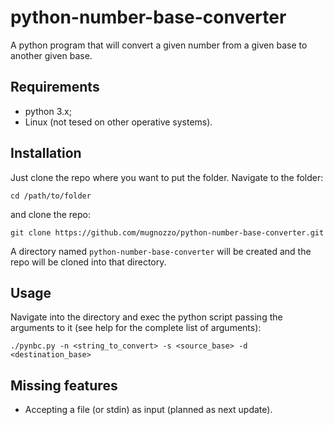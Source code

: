 # python-number-base-converter
A python program that will convert a given number from a given base to another given base.

## Requirements
- python 3.x;
- Linux (not tesed on other operative systems).

## Installation
Just clone the repo where you want to put the folder. Navigate to the folder:
```
cd /path/to/folder
```
and clone the repo:
```
git clone https://github.com/mugnozzo/python-number-base-converter.git
```
A directory named `python-number-base-converter` will be created and the repo will be cloned into that directory.

## Usage
Navigate into the directory and exec the python script passing the arguments to it (see help for the complete list of arguments):
```
./pynbc.py -n <string_to_convert> -s <source_base> -d <destination_base>
```

## Missing features
- Accepting a file (or stdin) as input (planned as next update).